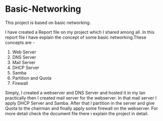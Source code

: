 # Basic-Networking
This project is based on basic networking.

I have created a Report file on my project which I shared among all.
In this report file I have explain the concept of some basic networking.These concepts are -
1. Web Server
2. DNS Server
3. Mail Server
4. DHCP Server
5. Samba
6. Partition and Quota
7. Firewall

Simply, I created a webserver and DNS Server and hosted it in my lan practically then I created mail server for the webserver. In that mail server I apply DHCP Server and Samba.
After that I partition in the server and give Quota to the chairman and finally apply some firewall on the webserver.
For more detail check the document file there i explain the project in detail.
